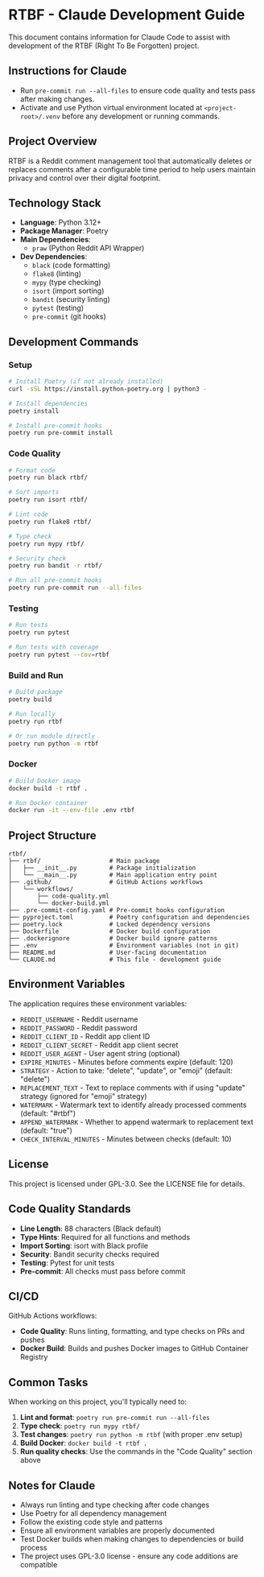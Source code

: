 # RTBF - Claude Development Guide

This document contains information for Claude Code to assist with development of the RTBF (Right To Be Forgotten) project.

## Instructions for Claude

- Run `pre-commit run --all-files` to ensure code quality and tests pass after making changes.
- Activate and use Python virtual environment located at `<project-root>/.venv` before any development or running commands.

## Project Overview

RTBF is a Reddit comment management tool that automatically deletes or replaces comments after a configurable time period to help users maintain privacy and control over their digital footprint.

## Technology Stack

- **Language**: Python 3.12+
- **Package Manager**: Poetry
- **Main Dependencies**:
  - `praw` (Python Reddit API Wrapper)
- **Dev Dependencies**:
  - `black` (code formatting)
  - `flake8` (linting)
  - `mypy` (type checking)
  - `isort` (import sorting)
  - `bandit` (security linting)
  - `pytest` (testing)
  - `pre-commit` (git hooks)

## Development Commands

### Setup
```bash
# Install Poetry (if not already installed)
curl -sSL https://install.python-poetry.org | python3 -

# Install dependencies
poetry install

# Install pre-commit hooks
poetry run pre-commit install
```

### Code Quality
```bash
# Format code
poetry run black rtbf/

# Sort imports
poetry run isort rtbf/

# Lint code
poetry run flake8 rtbf/

# Type check
poetry run mypy rtbf/

# Security check
poetry run bandit -r rtbf/

# Run all pre-commit hooks
poetry run pre-commit run --all-files
```

### Testing
```bash
# Run tests
poetry run pytest

# Run tests with coverage
poetry run pytest --cov=rtbf
```

### Build and Run
```bash
# Build package
poetry build

# Run locally
poetry run rtbf

# Or run module directly
poetry run python -m rtbf
```

### Docker
```bash
# Build Docker image
docker build -t rtbf .

# Run Docker container
docker run -it --env-file .env rtbf
```

## Project Structure

```
rtbf/
├── rtbf/                   # Main package
│   ├── __init__.py         # Package initialization
│   └── __main__.py         # Main application entry point
├── .github/                # GitHub Actions workflows
│   └── workflows/
│       ├── code-quality.yml
│       └── docker-build.yml
├── .pre-commit-config.yaml # Pre-commit hooks configuration
├── pyproject.toml          # Poetry configuration and dependencies
├── poetry.lock             # Locked dependency versions
├── Dockerfile              # Docker build configuration
├── .dockerignore           # Docker build ignore patterns
├── .env                    # Environment variables (not in git)
├── README.md               # User-facing documentation
└── CLAUDE.md               # This file - development guide
```

## Environment Variables

The application requires these environment variables:

- `REDDIT_USERNAME` - Reddit username
- `REDDIT_PASSWORD` - Reddit password
- `REDDIT_CLIENT_ID` - Reddit app client ID
- `REDDIT_CLIENT_SECRET` - Reddit app client secret
- `REDDIT_USER_AGENT` - User agent string (optional)
- `EXPIRE_MINUTES` - Minutes before comments expire (default: 120)
- `STRATEGY` - Action to take: "delete", "update", or "emoji" (default: "delete")
- `REPLACEMENT_TEXT` - Text to replace comments with if using "update" strategy (ignored for "emoji" strategy)
- `WATERMARK` - Watermark text to identify already processed comments (default: "#rtbf")
- `APPEND_WATERMARK` - Whether to append watermark to replacement text (default: "true")
- `CHECK_INTERVAL_MINUTES` - Minutes between checks (default: 10)

## License

This project is licensed under GPL-3.0. See the LICENSE file for details.

## Code Quality Standards

- **Line Length**: 88 characters (Black default)
- **Type Hints**: Required for all functions and methods
- **Import Sorting**: isort with Black profile
- **Security**: Bandit security checks required
- **Testing**: Pytest for unit tests
- **Pre-commit**: All checks must pass before commit

## CI/CD

GitHub Actions workflows:
- **Code Quality**: Runs linting, formatting, and type checks on PRs and pushes
- **Docker Build**: Builds and pushes Docker images to GitHub Container Registry

## Common Tasks

When working on this project, you'll typically need to:

1. **Lint and format**: `poetry run pre-commit run --all-files`
2. **Type check**: `poetry run mypy rtbf/`
3. **Test changes**: `poetry run python -m rtbf` (with proper .env setup)
4. **Build Docker**: `docker build -t rtbf .`
5. **Run quality checks**: Use the commands in the "Code Quality" section above

## Notes for Claude

- Always run linting and type checking after code changes
- Use Poetry for all dependency management
- Follow the existing code style and patterns
- Ensure all environment variables are properly documented
- Test Docker builds when making changes to dependencies or build process
- The project uses GPL-3.0 license - ensure any code additions are compatible
